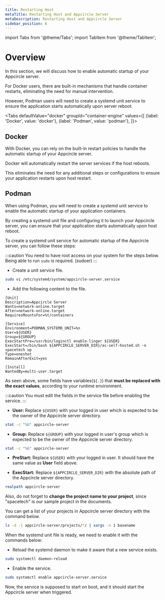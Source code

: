 ```yaml
---
title: Restarting Host
metaTitle: Restarting Host and Appcircle Server
metaDescription: Restarting Host and Appcircle Server
sidebar_position: 6
---
```


import Tabs from '@theme/Tabs';
import TabItem from '@theme/TabItem';

# Overview

In this section, we will discuss how to enable automatic startup of your Appcircle server.

For Docker users, there are built-in mechanisms that handle container restarts, eliminating the need for manual intervention.

However, Podman users will need to create a systemd unit service to ensure the application starts automatically upon server reboot.

<Tabs
defaultValue="docker"
groupId="container-engine"
values={[
{label: 'Docker', value: 'docker'},
{label: 'Podman', value: 'podman'},
]}>

<TabItem value="docker">

## Docker

With Docker, you can rely on the built-in restart policies to handle the automatic startup of your Appcircle server.

Docker will automatically restart the server services if the host reboots.

This eliminates the need for any additional steps or configurations to ensure your application restarts upon host restart.

</TabItem>

<TabItem value="podman">

## Podman

When using Podman, you will need to create a systemd unit service to enable the automatic startup of your application containers.

By creating a systemd unit file and configuring it to launch your Appcircle server, you can ensure that your application starts automatically upon host reboot.

To create a systemd unit service for automatic startup of the Appcircle server, you can follow these steps:

:::caution
You need to have root access on your system for the steps below. Being able to run `sudo` is required. (sudoer)
:::

- Create a unit service file.

```bash
sudo vi /etc/systemd/system/appcircle-server.service
```

- Add the following content to the file.

```systemd
[Unit]
Description=Appcircle Server
Wants=network-online.target
After=network-online.target
RequiresMountsFor=%t/containers

[Service]
Environment=PODMAN_SYSTEMD_UNIT=%n
User=${USER}
Group=${GROUP}
ExecStartPre=/usr/bin/loginctl enable-linger ${USER}
ExecStart=/bin/bash ${APPCIRCLE_SERVER_DIR}/ac-self-hosted.sh -n spacetech up
Type=oneshot
RemainAfterExit=yes

[Install]
WantedBy=multi-user.target
```

As seen above, some fields have variables(`${.}`) that **must be replaced with the exact values**, according to your runtime environment.

:::caution
You must edit the fields in the service file before enabling the service.
:::

- **User:** Replace `${USER}` with your logged in user which is expected to be the owner of the Appcircle server directory.

```bash
stat -c "%U" appcircle-server
```

- **Group:** Replace `${GROUP}` with your logged in user's group which is expected to be the owner of the Appcircle server directory.

```bash
stat -c "%G" appcircle-server
```

- **PreStart:** Replace `${USER}` with your logged in user. It should have the same value as **User** field above.

- **ExecStart:** Replace `${APPCIRCLE_SERVER_DIR}` with the absolute path of the Appcircle server directory.

```bash
realpath appcircle-server
```

Also, do not forget to **change the project name to your project**, since "spacetech" is our sample project in the documents.

You can get a list of your projects in Appcircle server directory with the command below.

```bash
ls -d -1 appcircle-server/projects/*/ | xargs -n 1 basename
```

When the systemd unit file is ready, we need to enable it with the commands below:

- Reload the systemd daemon to make it aware that a new service exists.

```bash
sudo systemctl daemon-reload
```

- Enable the service.

```bash
sudo systemctl enable appcircle-server.service
```

Now, the service is supposed to start on boot, and it should start the Appcircle server when triggered.

</TabItem>

</Tabs>
